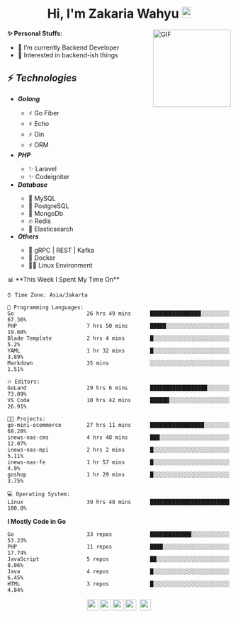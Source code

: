 <h1 align="center">Hi, I'm Zakaria Wahyu <img src="https://github.com/TheDudeThatCode/TheDudeThatCode/blob/master/Assets/Hi.gif" width="20px" height="25px"></h1>

<img align="right" alt="GIF" height="175px" src="https://www.nayakapratama.co.id/wp-content/uploads/2019/07/Website-Maintenance.gif" />

**✨ Personal Stuffs:**
- 🔭 I’m currently Backend Developer
- 🌱 Interested in backend-ish things

<h2>⚡ <i>Technologies</i></h2>
<ul>
<li><strong><i>Golang</i></strong></li>
  <ul>
    <li>⚡ Go Fiber</li>
    <li>⚡ Echo</li>
    <li>⚡ Gin</li>
    <li>⚡ ORM</li>
  </ul>
<li><strong><i>PHP</i></strong></li>
  <ul>
    <li>✨ Laravel</li>
    <li>✨ Codeigniter</li>
  </ul>
<li><strong><i>Database</i></strong></li>
  <ul>
    <li>🐬 MySQL</li>
    <li>🐘 PostgreSQL</li>
    <li>🍃 MongoDb</li>
    <li>🔥 Redis</li>
    <li>🔎 Elasticsearch</li>
  </ul>
  <li><strong><i>Others</i></strong></li>
  <ul>
    <li>💫 gRPC | REST | Kafka</li>
    <li>🐳 Docker</li>
    <li>👨‍💻 Linux Environment</li>
  </ul>
</ul>
<!--START_SECTION:waka-->
📊 **This Week I Spent My Time On** 

```text
⌚︎ Time Zone: Asia/Jakarta

💬 Programming Languages: 
Go                       26 hrs 49 mins      ████████████████░░░░░░░░░   67.36% 
PHP                      7 hrs 50 mins       █████░░░░░░░░░░░░░░░░░░░░   19.68% 
Blade Template           2 hrs 4 mins        █░░░░░░░░░░░░░░░░░░░░░░░░   5.2% 
YAML                     1 hr 32 mins        █░░░░░░░░░░░░░░░░░░░░░░░░   3.89% 
Markdown                 35 mins             ░░░░░░░░░░░░░░░░░░░░░░░░░   1.51%

🔥 Editors: 
GoLand                   29 hrs 6 mins       ██████████████████░░░░░░░   73.09% 
VS Code                  10 hrs 42 mins      ██████░░░░░░░░░░░░░░░░░░░   26.91%

🐱‍💻 Projects: 
go-mini-ecommerce        27 hrs 11 mins      █████████████████░░░░░░░░   68.28% 
inews-nas-cms            4 hrs 48 mins       ███░░░░░░░░░░░░░░░░░░░░░░   12.07% 
inews-nas-mpi            2 hrs 2 mins        █░░░░░░░░░░░░░░░░░░░░░░░░   5.11% 
inews-nas-fe             1 hr 57 mins        █░░░░░░░░░░░░░░░░░░░░░░░░   4.9% 
goshop                   1 hr 29 mins        █░░░░░░░░░░░░░░░░░░░░░░░░   3.75%

💻 Operating System: 
Linux                    39 hrs 48 mins      █████████████████████████   100.0%

```

**I Mostly Code in Go** 

```text
Go                       33 repos            █████████████░░░░░░░░░░░░   53.23% 
PHP                      11 repos            ████░░░░░░░░░░░░░░░░░░░░░   17.74% 
JavaScript               5 repos             ██░░░░░░░░░░░░░░░░░░░░░░░   8.06% 
Java                     4 repos             █░░░░░░░░░░░░░░░░░░░░░░░░   6.45% 
HTML                     3 repos             █░░░░░░░░░░░░░░░░░░░░░░░░   4.84%

```



<!--END_SECTION:waka-->

<p align="center">
<a href="https://www.linkedin.com/in/zakariawahyu" target="_blank"><img src="https://img.shields.io/badge/linkedin-%230077B5.svg?&style=for-the-badge&logo=linkedin&logoColor=white" height=25></a>
<a href="https://medium.com/@zakariawahyu" target="_blank"><img src="https://img.shields.io/badge/Medium-12100E?style=for-the-badge&logo=medium&logoColor=white" height=25></a>
<a href="https://medium.com/@zakariawahyu" target="_blank"><img src="https://img.shields.io/badge/Portfolio-2300843e?style=for-the-badge&logo=About.me&logoColor=white" height=25></a>
<a href="https://www.twitter.com/_zakariawahyu" target="_blank"><img src="https://img.shields.io/badge/twitter-%231DA1F2.svg?&style=for-the-badge&logo=twitter&logoColor=white" height=25></a> 
<a href="https://www.instagram.com/_zakariawahyu" target="_blank"><img src="https://img.shields.io/badge/instagram-%23E4405F.svg?&style=for-the-badge&logo=instagram&logoColor=white" height=25></a>
